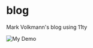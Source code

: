 # blog

Mark Volkmann's blog using 11ty

![My Demo](https://github.com/mvolkmann/blog/workflows/My%20Demo/badge.svg)
